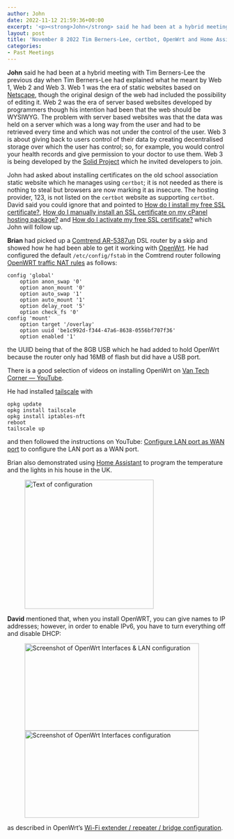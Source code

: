 ```yaml
---
author: John
date: 2022-11-12 21:59:36+00:00
excerpt: '<p><strong>John</strong> said he had been at a hybrid meeting with Tim Berners-Lee the previous day when Tim Berners-Lee had explained what he meant by Web 1, Web 2 and Web 3. Web 1 was the era of static websites based on <a href="https://en.wikipedia.org/wiki/Netscape_(web_browser)" type="text/html" role="link">Netscape</a>, though the original design of the web had included the possibility of editing it. Web 2 was the era of server based websites developed by programmers though his intention had been that the web should be WYSIWYG. The problem with server based websites was that the data was held on a server which was a long way from the user and had to be retrieved every time and which was not under the control of the user. Web 3 is about giving back to users control of their data by creating decentralised storage over which the user has control; so, for example, you would control your health records and give permission to your doctor to use them. Web 3 is being developed by the <a href="https://solidproject.org/" type="text/html" role="link">Solid Project</a> which he invited developers to join.</p>'
layout: post
title: 'November 8 2022 Tim Berners-Lee, certbot, OpenWrt and Home Assistant'
categories:
- Past Meetings
---
```


<p><strong>John</strong> said he had been at a hybrid meeting with Tim Berners-Lee the previous day when Tim Berners-Lee had explained what he meant by Web 1, Web 2 and Web 3. Web 1 was the era of static websites based on <a href="https://en.wikipedia.org/wiki/Netscape_(web_browser)" type="text/html" role="link">Netscape</a>, though the original design of the web had included the possibility of editing it. Web 2 was the era of server based websites developed by programmers though his intention had been that the web should be WYSIWYG. The problem with server based websites was that the data was held on a server which was a long way from the user and had to be retrieved every time and which was not under the control of the user. Web 3 is about giving back to users control of their data by creating decentralised storage over which the user has control; so, for example, you would control your health records and give permission to your doctor to use them. Web 3 is being developed by the <a href="https://solidproject.org/" type="text/html" role="link">Solid Project</a> which he invited developers to join.</p><p>John had asked about installing certificates on the old school association static website which he manages using <code>certbot</code>; it is not needed as there is nothing to steal but browsers are now marking it as insecure. The hosting provider, 123, is not listed on the <code>certbot</code> website as supporting <code>certbot</code>. David said you could ignore that and pointed to <a href="https://www.123-reg.co.uk/support/websites/how-do-i-install-my-free-ssl-certificate/" type="text/html" role="link">How do I install my free SSL certificate?</a>, <a href="https://www.123-reg.co.uk/support/hosting/manually-install-an-ssl-certificate-on-my-cpanel-hosting/" type="text/html" role="link">How do I manually install an SSL certificate on my cPanel hosting package?</a> and <a href="https://www.123-reg.co.uk/support/hosting/how-do-i-activate-my-free-ssl-certificate/" type="text/html" role="link">How do I activate my free SSL certificate?</a> which John will follow up.</p><p><strong>Brian</strong> had picked up a <a href="https://openwrt.org/toh/comtrend/ar-5387un" type="text/html" role="link">Comtrend AR-5387un</a> DSL router by a skip and showed how he had been able to get it working with <a href="https://openwrt.org/" type="text/html" role="link">OpenWrt</a>. He had configured the default <code>/etc/config/fstab</code> in the Comtrend router following <a href="https://www.reddit.com/r/Tailscale/comments/l1adgt/openwrt_traffic_nat_rules/" type="text/html" role="link">OpenWRT traffic NAT rules</a> as follows:</p><pre><code>config 'global'<br>    option anon_swap '0'<br>    option anon_mount '0'<br>    option auto_swap '1'<br>    option auto_mount '1'<br>    option delay_root '5'<br>    option check_fs '0'<br>config 'mount'<br>    option target '/overlay'<br>    option uuid 'be1c992d-f344-47a6-8638-0556bf707f36'<br>    option enabled '1'</code></pre><p>the UUID being that of the 8GB USB which he had added to hold OpenWrt because the router only had 16MB of flash but did have a USB port.</p><p>There is a good selection of videos on installing OpenWrt on <a href="https://www.youtube.com/c/VanTechCorner/videos" type="text/html" role="link">Van Tech  Corner — YouTube</a>.</p><p>He had installed <a href="https://tailscale.com/" type="text/html" role="link">tailscale</a> with</p><p><code>opkg update<br>opkg install tailscale<br>opkg install iptables-nft<br>reboot<br>tailscale up</code></p><p>and then followed the instructions on YouTube: <a href="https://www.youtube.com/watch?v=FgMnPE3CYo4&t=75s" type="text/html" role="link">Configure LAN port as WAN port</a> to configure the LAN port as a WAN port.</p><p>Brian also demonstrated using <a href="https://www.home-assistant.io/" type="text/html" role="link">Home Assistant</a> to program the temperature and the lights in his house in the UK.</p><figure><img  src="http://www.bradlug.co.uk/blog/2022/11/08/images/Configure_temperature.png" alt="Text of configuration" role="img" width="296" height="296"></figure><p><strong>David</strong> mentioned that, when you install OpenWRT, you can give names to IP addresses; however, in order to enable IPv6, you have to turn everything off and disable DHCP:</p><figure><img  src="http://www.bradlug.co.uk/blog/2022/11/08/images/Disable_DHCP.png" alt="Screenshot of OpenWrt Interfaces & LAN configuration" role="img" width="400" height="200"><img  src="http://www.bradlug.co.uk/blog/2022/11/08/images/Edit_Interfaces.png" alt="Screenshot of OpenWrt Interfaces configuration" role="img" width="400" height="200"></figure><p>as described in OpenWrt’s <a href="https://openwrt.org/docs/guide-user/network/wifi/relay_configuration" type="text/html" role="link">Wi-Fi extender / repeater / bridge configuration</a>.</p>
